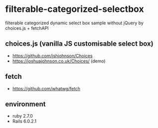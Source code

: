 # filterable-categorized-selectbox
filterable categorized dynamic select box sample without jQuery by choices.js + fetchAPI

## choices.js (vanilla JS customisable select box)
* https://github.com/jshjohnson/Choices
* https://joshuajohnson.co.uk/Choices/ (demo)

## fetch
* https://github.com/whatwg/fetch

## environment
* ruby 2.7.0
* Rails 6.0.2.1
